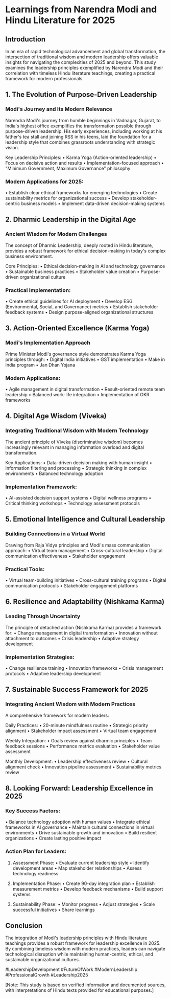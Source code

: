 # Learnings from Narendra Modi and Hindu Literature for 2025

## Introduction

In an era of rapid technological advancement and global transformation, the intersection of traditional wisdom and modern leadership offers valuable insights for navigating the complexities of 2025 and beyond. This study examines the leadership principles exemplified by Narendra Modi and their correlation with timeless Hindu literature teachings, creating a practical framework for modern professionals.

## 1. The Evolution of Purpose-Driven Leadership

### Modi's Journey and Its Modern Relevance

Narendra Modi's journey from humble beginnings in Vadnagar, Gujarat, to India's highest office exemplifies the transformation possible through purpose-driven leadership. His early experiences, including working at his father's tea stall and joining RSS in his teens, laid the foundation for a leadership style that combines grassroots understanding with strategic vision.

Key Leadership Principles:
• Karma Yoga (Action-oriented leadership)
• Focus on decisive action and results
• Implementation-focused approach
• "Minimum Government, Maximum Governance" philosophy

### Modern Applications for 2025:
• Establish clear ethical frameworks for emerging technologies
• Create sustainability metrics for organizational success
• Develop stakeholder-centric business models
• Implement data-driven decision-making systems

## 2. Dharmic Leadership in the Digital Age

### Ancient Wisdom for Modern Challenges

The concept of Dharmic Leadership, deeply rooted in Hindu literature, provides a robust framework for ethical decision-making in today's complex business environment.

Core Principles:
• Ethical decision-making in AI and technology governance
• Sustainable business practices
• Stakeholder value creation
• Purpose-driven organizational culture

### Practical Implementation:
• Create ethical guidelines for AI deployment
• Develop ESG (Environmental, Social, and Governance) metrics
• Establish stakeholder feedback systems
• Design purpose-aligned organizational structures

## 3. Action-Oriented Excellence (Karma Yoga)

### Modi's Implementation Approach

Prime Minister Modi's governance style demonstrates Karma Yoga principles through:
• Digital India initiatives
• GST implementation
• Make in India program
• Jan Dhan Yojana

### Modern Applications:
• Agile management in digital transformation
• Result-oriented remote team leadership
• Balanced work-life integration
• Implementation of OKR frameworks

## 4. Digital Age Wisdom (Viveka)

### Integrating Traditional Wisdom with Modern Technology

The ancient principle of Viveka (discriminative wisdom) becomes increasingly relevant in managing information overload and digital transformation.

Key Applications:
• Data-driven decision making with human insight
• Information filtering and processing
• Strategic thinking in complex environments
• Balanced technology adoption

### Implementation Framework:
• AI-assisted decision support systems
• Digital wellness programs
• Critical thinking workshops
• Technology assessment protocols

## 5. Emotional Intelligence and Cultural Leadership

### Building Connections in a Virtual World

Drawing from Raja Vidya principles and Modi's mass communication approach:
• Virtual team management
• Cross-cultural leadership
• Digital communication effectiveness
• Stakeholder engagement

### Practical Tools:
• Virtual team-building initiatives
• Cross-cultural training programs
• Digital communication protocols
• Stakeholder engagement platforms

## 6. Resilience and Adaptability (Nishkama Karma)

### Leading Through Uncertainty

The principle of detached action (Nishkama Karma) provides a framework for:
• Change management in digital transformation
• Innovation without attachment to outcomes
• Crisis leadership
• Adaptive strategy development

### Implementation Strategies:
• Change resilience training
• Innovation frameworks
• Crisis management protocols
• Adaptive leadership development

## 7. Sustainable Success Framework for 2025

### Integrating Ancient Wisdom with Modern Practices

A comprehensive framework for modern leaders:

Daily Practices:
• 20-minute mindfulness routine
• Strategic priority alignment
• Stakeholder impact assessment
• Virtual team engagement

Weekly Integration:
• Goals review against dharmic principles
• Team feedback sessions
• Performance metrics evaluation
• Stakeholder value assessment

Monthly Development:
• Leadership effectiveness review
• Cultural alignment check
• Innovation pipeline assessment
• Sustainability metrics review

## 8. Looking Forward: Leadership Excellence in 2025

### Key Success Factors:

• Balance technology adoption with human values
• Integrate ethical frameworks in AI governance
• Maintain cultural connections in virtual environments
• Drive sustainable growth and innovation
• Build resilient organizations
• Create lasting positive impact

### Action Plan for Leaders:

1. Assessment Phase:
• Evaluate current leadership style
• Identify development areas
• Map stakeholder relationships
• Assess technology readiness

2. Implementation Phase:
• Create 90-day integration plan
• Establish measurement metrics
• Develop feedback mechanisms
• Build support systems

3. Sustainability Phase:
• Monitor progress
• Adjust strategies
• Scale successful initiatives
• Share learnings

## Conclusion

The integration of Modi's leadership principles with Hindu literature teachings provides a robust framework for leadership excellence in 2025. By combining timeless wisdom with modern practices, leaders can navigate technological disruption while maintaining human-centric, ethical, and sustainable organizational cultures.

#LeadershipDevelopment #FutureOfWork #ModernLeadership #ProfessionalGrowth #Leadership2025

[Note: This study is based on verified information and documented sources, with interpretations of Hindu texts provided for educational purposes.]